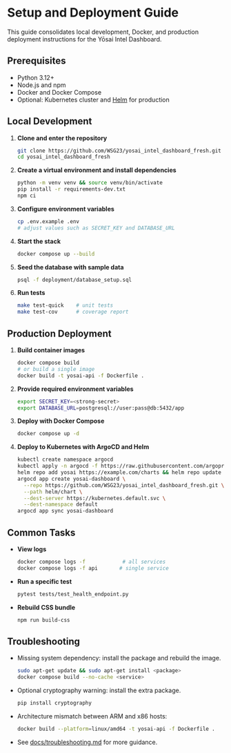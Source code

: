 # Setup and Deployment Guide

This guide consolidates local development, Docker, and production deployment instructions for the Yōsai Intel Dashboard.

## Prerequisites
- Python 3.12+
- Node.js and npm
- Docker and Docker Compose
- Optional: Kubernetes cluster and [Helm](https://helm.sh/) for production

## Local Development
1. **Clone and enter the repository**
   ```bash
   git clone https://github.com/WSG23/yosai_intel_dashboard_fresh.git
   cd yosai_intel_dashboard_fresh
   ```
2. **Create a virtual environment and install dependencies**
   ```bash
   python -m venv venv && source venv/bin/activate
   pip install -r requirements-dev.txt
   npm ci
   ```
3. **Configure environment variables**
   ```bash
   cp .env.example .env
   # adjust values such as SECRET_KEY and DATABASE_URL
   ```
4. **Start the stack**
   ```bash
   docker compose up --build
   ```
5. **Seed the database with sample data**
   ```bash
   psql -f deployment/database_setup.sql
   ```
6. **Run tests**
   ```bash
   make test-quick    # unit tests
   make test-cov      # coverage report
   ```

## Production Deployment
1. **Build container images**
   ```bash
   docker compose build
   # or build a single image
   docker build -t yosai-api -f Dockerfile .
   ```
2. **Provide required environment variables**
   ```bash
   export SECRET_KEY=<strong-secret>
   export DATABASE_URL=postgresql://user:pass@db:5432/app
   ```
3. **Deploy with Docker Compose**
   ```bash
   docker compose up -d
   ```
4. **Deploy to Kubernetes with ArgoCD and Helm**
   ```bash
   kubectl create namespace argocd
   kubectl apply -n argocd -f https://raw.githubusercontent.com/argoproj/argo-cd/stable/manifests/install.yaml
   helm repo add yosai https://example.com/charts && helm repo update
   argocd app create yosai-dashboard \
     --repo https://github.com/WSG23/yosai_intel_dashboard_fresh.git \
     --path helm/chart \
     --dest-server https://kubernetes.default.svc \
     --dest-namespace default
   argocd app sync yosai-dashboard
   ```

## Common Tasks
- **View logs**
  ```bash
  docker compose logs -f            # all services
  docker compose logs -f api       # single service
  ```
- **Run a specific test**
  ```bash
  pytest tests/test_health_endpoint.py
  ```
- **Rebuild CSS bundle**
  ```bash
  npm run build-css
  ```

## Troubleshooting
- Missing system dependency: install the package and rebuild the image.
  ```bash
  sudo apt-get update && sudo apt-get install <package>
  docker compose build --no-cache <service>
  ```
- Optional cryptography warning: install the extra package.
  ```bash
  pip install cryptography
  ```
- Architecture mismatch between ARM and x86 hosts:
  ```bash
  docker build --platform=linux/amd64 -t yosai-api -f Dockerfile .
  ```
- See [docs/troubleshooting.md](troubleshooting.md) for more guidance.
